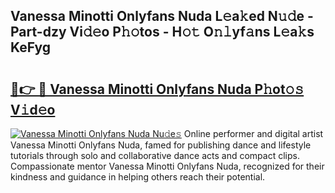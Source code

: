 ## Vanessa Minotti Onlyfans Nuda L𝚎a𝚔ed N𝚞𝚍e - Part-dzy Vi𝚍𝚎o P𝚑𝚘tos - H𝚘𝚝 O𝚗𝚕yf𝚊ns L𝚎a𝚔s KeFyg

# <h2><a href="http://kfeerb8.oniu.top/?m=Vanessa+Minotti+Onlyfans+Nuda">🔗👉 🔴 Vanessa Minotti Onlyfans Nuda P𝚑ot𝚘𝚜 V𝚒d𝚎o</a></h2>

[![Vanessa Minotti Onlyfans Nuda Nu𝚍e𝚜](https://i.imgur.com/0qMVB7G.gif)](http://kfeerb8.oniu.top/?m=Vanessa+Minotti+Onlyfans+Nuda)
Online performer and digital artist Vanessa Minotti Onlyfans Nuda, famed for publishing dance and lifestyle tutorials through solo and collaborative dance acts and compact clips. Compassionate mentor Vanessa Minotti Onlyfans Nuda, recognized for their kindness and guidance in helping others reach their potential.  
